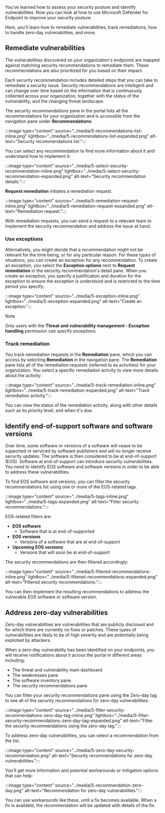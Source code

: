 You’ve learned how to assess your security posture and identify vulnerabilities. Now you can look at how to use Microsoft Defender for Endpoint to improve your security posture.

Here, you’ll learn how to remediate vulnerabilities, track remediations, how to handle zero-day vulnerabilities, and more.  

## Remediate vulnerabilities

The vulnerabilities discovered on your organization's endpoints are mapped against matching security recommendations to remediate them. These recommendations are also prioritized for you based on their impact.

Each security recommendation includes detailed steps that you can take to remediate a security issue. Security recommendations are intelligent and can change over time based on the information that is continuously collected across your organization, together with the status of the vulnerability, and the changing threat landscape.

The security recommendations pane in the portal lists all the recommendations for your organization and is accessible from the navigation pane under **Recommendations**:

:::image type="content" source="../media/5-recommendations-list-inline.png" lightbox="../media/5-recommendations-list-expanded.png" alt-text="Security recommendations list.":::

You can select any recommendation to find more information about it and understand how to implement it:

:::image type="content" source="../media/5-select-security-recommendation-inline.png" lightbox="../media/5-select-security-recommendation-expanded.png" alt-text="Security recommendation details.":::

**Request remediation** initiates a remediation request.

:::image type="content" source="../media/5-remediation-request-inline.png" lightbox="../media/5-remediation-request-expanded.png" alt-text="Remediation request.":::

With remediation requests, you can send a request to a relevant team to implement the security recommendation and address the issue at hand.

### Use exceptions

Alternatively, you might decide that a recommendation might not be relevant for the time being, or for any particular reason. For these types of situations, you can create an exception for any recommendation. To create an exception, you select the **Exception options** next to **Request remediation** in the security recommendation's detail pane. When you create an exception, you specify a justification and duration for the exception to ensure the exception is understood and is restricted to the time period you specify:

:::image type="content" source="../media/5-exception-inline.png" lightbox="../media/5-exception-expanded.png" alt-text="Create an exception.":::

> [!NOTE]
> Only users with the **Threat and vulnerability management - Exception handling** permission can specify exceptions.

### Track remediation

You track remediation requests in the **Remediation** pane,  which you can access by selecting **Remediation** in the navigation pane. The **Remediation** pane lists all of the remediation requests (referred to as activities) for your organization. You select a specific remediation activity to view more details about the activity:

:::image type="content" source="../media/5-track-remediation-inline.png" lightbox="../media/5-track-remediation-expanded.png" alt-text="Track remediation activity.":::

You can view the status of the remediation activity, along with other details such as its priority level, and when it's due.

## Identify end-of-support software and software versions

Over time, some software or versions of a software will cease to be supported or serviced by software publishers and will no longer receive security updates. The software is then considered to be at end-of-support (EOS). Software at end-of-support can introduce security vulnerabilities. You need to identify EOS software and software versions in order to be able to address these vulnerabilities.

To find EOS software and versions, you can filter the security recommendations list using one or more of the EOS-related tags.

:::image type="content" source="../media/5-tags-inline.png" lightbox="../media/5-tags-expanded.png" alt-text="Filter security recommendations.":::

EOS-related filters are:

- **EOS software**
  - Software that is at end-of-supported
- **EOS versions**
  - Versions of a software that are at end-of-support
- **Upcoming EOS versions**
  - Versions that will soon be at end-of-support

The security recommendations are then filtered accordingly:

:::image type="content" source="../media/5-filtered-recommendations-inline.png" lightbox="../media/5-filtered-recommendations-expanded.png" alt-text="Filtered security recommendations.":::

You can then implement the resulting recommendations to address the vulnerable EOS software or software version.

## Address zero-day vulnerabilities

Zero-day vulnerabilities are vulnerabilities that are publicly disclosed and for which there are currently no fixes or patches. These types of vulnerabilities are likely to be of high severity and are potentially being exploited by attackers.

When a zero-day vulnerability has been identified on your endpoints, you will receive notifications about it across the portal in different areas including:

- The threat and vulnerability main dashboard
- The weaknesses pane
- The software inventory pane
- The security recommendations pane

You can filter your security recommendations pane using the Zero-day tag to see all of the security recommendations for zero-day vulnerabilities:

:::image type="content" source="../media/5-filter-security-recommendations-zero-day-tag-inline.png" lightbox="../media/5-filter-security-recommendations-zero-day-tag-expanded.png" alt-text="Filter the security recommendations using the zero-day tag.":::

To address zero-day vulnerabilities, you can select a recommendation from the list.

:::image type="content" source="../media/5-zero-day-security-recommendation.png" alt-text="Security recommendations for zero-day vulnerabilities.":::

You’ll get more information and potential workarounds or mitigation options that can help:

:::image type="content" source="../media/5-recommendation-zero-day.png" alt-text="Recommendation for zero-day vulnerabilities.":::

You can use workarounds like these, until a fix becomes available.  When a fix is available, the recommendation will be updated with details of the fix.
